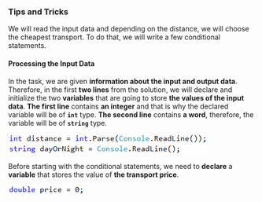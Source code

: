### Tips and Tricks

We will read the input data and depending on the distance, we will choose the cheapest transport. To do that, we will write a few conditional statements.

#### Processing the Input Data

In the task, we are given **information about the input and output data**. Therefore, in the first **two lines** from the solution, we will declare and initialize the two **variables** that are going to store **the values of the input data**. 
**The first line** contains **an integer** and that is why the declared variable will be of **`int`** type. **The second line** contains **a word**, therefore, the variable will be of **`string`** type. 

![](/assets/chapter-3-2-images/01.Transport-price-01.png)

Before starting with the conditional statements, we need to **declare** a **variable** that stores the value of **the transport price**. 

![](/assets/chapter-3-2-images/01.Transport-price-02.png)
